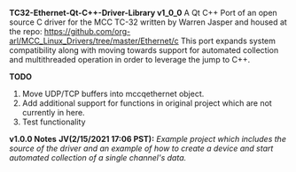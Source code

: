 **TC32-Ethernet-Qt-C++-Driver-Library v1_0_0**
A Qt C++ Port of an open source C driver for the MCC TC-32 written by Warren Jasper and housed at the repo:
https://github.com/org-arl/MCC_Linux_Drivers/tree/master/Ethernet/c
This port expands system compatibility along with moving towards support for automated collection and multithreaded operation in order to leverage the jump to C++.

**TODO**
1. Move UDP/TCP buffers into mccqethernet object.
2. Add additional support for functions in original project which are not currently in here.
3. Test functionality 

**v1.0.0 Notes**
**JV(2/15/2021 17:06 PST):** *Example project which includes the source of the driver and an example of how to create a device and start automated collection of a single channel's data.*
